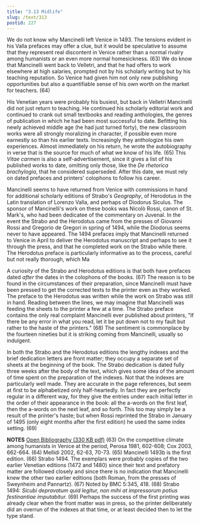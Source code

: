 ```yaml
---
title: "3.13 Midlife"
slug: /text/313
postid: 227
---
```

We do not know why Mancinelli left Venice in 1493. The tensions evident in his Valla prefaces may offer a clue, but it would be speculative to assume that they represent real discontent in Venice rather than a normal rivalry among humanists or an even more normal homesickness. (63) We do know that Mancinelli went back to Velletri, and that he had offers to work elsewhere at high salaries, prompted not by his scholarly writing but by his teaching reputation. So Venice had given him not only new publishing opportunities but also a quantifiable sense of his own worth on the market for teachers. (64)

His Venetian years were probably his busiest, but back in Velletri Mancinelli did not just return to teaching. He continued his scholarly editorial work and continued to crank out small textbooks and reading anthologies, the genres of publication in which he had been most successful to date. Befitting his newly achieved middle age (he had just turned forty), the new classroom works were all strongly moralizing in character, if possible even more earnestly so than his earlier texts. Increasingly they anthologize his own experiences. Almost immediately on his return, he wrote the autobiography in verse that is the source for much of what we know of his life. (65) This <em>Vitae carmen</em> is also a self-advertisement, since it gives a list of his published works to date, omitting only those, like the <em>De rhetorica brachylogia</em>, that he considered superseded. After this date, we must rely on dated prefaces and printers' colophons to follow his career.

Mancinelli seems to have returned from Venice with commissions in hand for additional scholarly editions of Strabo's <em>Geography</em>, of Herodotus in the Latin translation of Lorenzo Valla, and perhaps of Diodorus Siculus. The sponsor of Mancinelli's work on these books was Nicolò Rossi, canon of St. Mark's, who had been dedicatee of the commentary on Juvenal. In the event the Strabo and the Herodotus came from the presses of Giovanni Rossi and Gregorio de Gregori in spring of 1494, while the Diodorus seems never to have appeared. The 1494 prefaces imply that Mancinelli returned to Venice in April to deliver the Herodotus manuscript and perhaps to see it through the press, and that he completed work on the Strabo while there. The Herodotus preface is particularly informative as to the process, careful but not really thorough, which Ma

A curiosity of the Strabo and Herodotus editions is that both have prefaces dated <em>after</em> the dates in the colophons of the books. (67) The reason is to be found in the circumstances of their preparation, since Mancinelli must have been pressed to get the corrected texts to the printer even as they worked. The preface to the Herodotus was written while the work on Strabo was still in hand. Reading between the lines, we may imagine that Mancinelli was feeding the sheets to the printer a few at a time. The Strabo preface contains the only real complaint Mancinelli ever published about printers, "If there be any error in what you read, let it be put down not to my fault but rather to the haste of the printers." (68) The sentiment is commonplace by the fourteen nineties but it is striking coming from Mancinelli, usually so indulgent.

In both the Strabo and the Herodotus editions the lengthy indexes and the brief dedication letters are front matter; they occupy a separate set of sheets at the beginning of the book. The Strabo dedication is dated fully three weeks after the body of the text, which gives some idea of the amount of time spent on the preparation of the indexes. Not that the indexes are particularly well made. They are accurate in the page references, but seem at first to be alphabetized only half-heartedly. In fact they are perfectly regular in a different way, for they give the entries under each initial letter in the order of their appearance in the book: all the a-words on the first leaf, then the a-words on the next leaf, and so forth. This too may simply be a result of the printer's haste; but when Rossi reprinted the Strabo in January of 1495 (only eight months after the first edition) he used the same index setting. (69)

<strong>NOTES</strong>
<a href="http://www.humanismforsale.org/bibliography.pdf" target="new">Open Bibliography (330 KB pdf)</a>
(63) On the competitive climate among humanists in Venice at the period, Perosa 1981, 602-608; Cox 2003, 662-664.
(64) Mellidi 2002, 62-63, 70-73.
(65) Mancinelli 1493b is the first edition.
(66) Strabo 1494. The exemplars were probably copies of the two earlier Venetian editions (1472 and 1480) since their text and prefatory matter are followed closely and since there is no indication that Mancinelli knew the other two earlier editions (both Roman, from the presses of Sweynheim and Pannartz).
(67) Noted by BMC 5:345, 418.
(68) Strabo 1494: <em>Sicubi depravatum quid legitur, non mihi at impressorum potius festinantiae imputabitur.</em>
(69) Perhaps the success of the first printing was already clear when the front matter was in press, so the printer deliberately did an overrun of the indexes at that time, or at least decided then to let the type stand.
